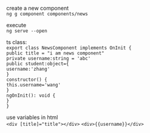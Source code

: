  create a new component  
`ng g component components/news`

execute   
`ng serve --open`

ts class:  
`export class NewsComponent implements OnInit {`  
     `public title = "i am news component"`  
    `private username:string = 'abc'`  
    `public student:object={`  
        `username:'zhang'`  
    `}`  
  `constructor() {`   
      `this.username='wang'`  
  `}`  
  `ngOnInit(): void {`  
  `}`  
`}`  

use variables in html  
`<div [title]="title"></div>`
`<div>{{username}}</div>`
